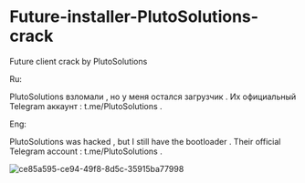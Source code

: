 # Future-installer-PlutoSolutions-crack
<p>Future client crack by  PlutoSolutions</p>
<p>Ru:</p>
<a>PlutoSolutions взломали , но у меня остался загрузчик .
Их официальный Telegram аккаунт : t.me/PlutoSolutions .</a>
<p>Eng:</p>
PlutoSolutions was hacked , but I still have the bootloader .
Their official Telegram account : t.me/PlutoSolutions .

![ce85a595-ce94-49f8-8d5c-35915ba77998](https://user-images.githubusercontent.com/102436871/231504057-2cd6baa8-3959-49b4-88fe-3c93704762e3.png)
